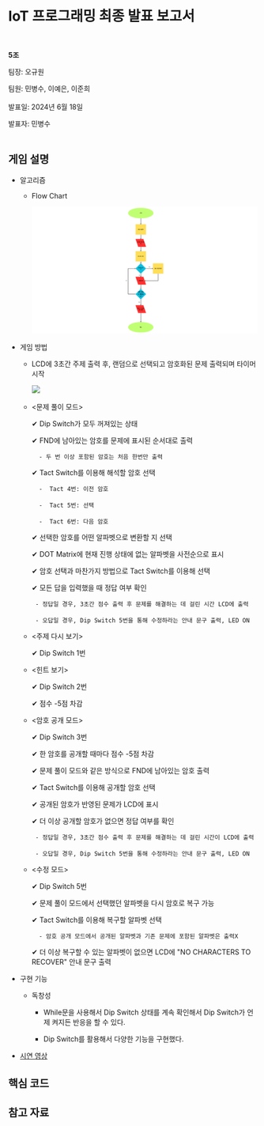 # IoT 프로그래밍 최종 발표 보고서
</br>

**5조**   

팀장: 오규원

팀원: 민병수, 이예은, 이준희   
</br>
발표일: 2024년 6월 18일

발표자: 민병수
</br>
</br>

## 게임 설명
+ 알고리즘  
  + Flow Chart
 
    <img src="https://github.com/IoT-programing-team-5/IoT-Project/blob/main/report/img/%ED%94%8C%EB%A1%9C%EC%9A%B0%EC%B0%A8%ED%8A%B8.png"/>
 
+ 게임 방법
  + LCD에 3초간 주제 출력 후, 랜덤으로 선택되고 암호화된 문제 출력되며 타이머 시작
 
    <img src="https://github.com/IoT-programing-team-5/IoT-Project/assets/156408029/1ec1c98b-a4d5-4ac5-91ff-44b41179001d"/>

  + <문제 풀이 모드>

      ✔ Dip Switch가 모두 꺼져있는 상태
    
      ✔ FND에 남아있는 암호를 문제에 표시된 순서대로 출력
    
          - 두 번 이상 포함된 암호는 처음 한번만 출력
    
      ✔ Tact Switch를 이용해 해석할 암호 선택
    
          -  Tact 4번: 이전 암호
    
          -  Tact 5번: 선택
    
          -  Tact 6번: 다음 암호
    
      ✔ 선택한 암호를 어떤 알파벳으로 변환할 지 선택
    
      ✔ DOT Matrix에 현재 진행 상태에 없는 알파벳을 사전순으로 표시
    
      ✔ 암호 선택과 마찬가지 방법으로 Tact Switch를 이용해 선택

      ✔ 모든 답을 입력했을 때 정답 여부 확인
    
         - 정답일 경우, 3초간 점수 출력 후 문제를 해결하는 데 걸린 시간 LCD에 출력
    
         - 오답일 경우, Dip Switch 5번을 통해 수정하라는 안내 문구 출력, LED ON
    
  + <주제 다시 보기>
 
      ✔ Dip Switch 1번

  + <힌트 보기>
  
      ✔ Dip Switch 2번
    
      ✔ 점수 -5점 차감

  + <암호 공개 모드>
  
      ✔ Dip Switch 3번
    
      ✔ 한 암호를 공개할 때마다 점수 -5점 차감
    
      ✔ 문제 풀이 모드와 같은 방식으로 FND에 남아있는 암호 출력
    
      ✔ Tact Switch를 이용해 공개할 암호 선택
    
      ✔ 공개된 암호가 반영된 문제가 LCD에 표시
    
      ✔ 더 이상 공개할 암호가 없으면 정답 여부를 확인
    
         - 정답일 경우, 3초간 점수 출력 후 문제를 해결하는 데 걸린 시간이 LCD에 출력
    
         - 오답일 경우, Dip Switch 5번을 통해 수정하라는 안내 문구 출력, LED ON

  + <수정 모드>

      ✔ Dip Switch 5번
 
      ✔ 문제 풀이 모드에서 선택했던 알파벳을 다시 암호로 복구 가능
    
      ✔ Tact Switch를 이용해 복구할 알파벳 선택

          - 암호 공개 모드에서 공개된 알파벳과 기존 문제에 포함된 알파벳은 출력X
    
      ✔ 더 이상 복구할 수 있는 알파벳이 없으면 LCD에 "NO CHARACTERS TO RECOVER" 안내 문구 출력
    

+ 구현 기능
  + 독창성
 
    + While문을 사용해서 Dip Switch 상태를 계속 확인해서 Dip Switch가 언제 켜지든 반응을 할 수 있다.

    + Dip Switch를 활용해서 다양한 기능을 구현했다.


 
+ [시연 영상](https://youtu.be/ZJcun-a4ZXE?si=bPZ5OPqYbS7Te_jF)

## 핵심 코드
 
## 참고 자료
